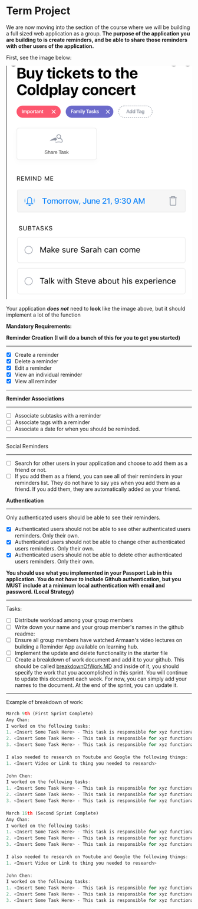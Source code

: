 # Term Project

We are now moving into the section of the course where we will be building a full sized web application as a group. **The purpose of the application you are building to is create reminders, and be able to share those reminders with other users of the application.** 

First, see the image below:

![Term%20Project%20f3654a829de04034b759dd975a3e8adc/Untitled.png](Term%20Project%20f3654a829de04034b759dd975a3e8adc/Untitled.png)

Your application ***does not*** need to **look** like the image above, but it should implement a lot of the function

**Mandatory Requirements:**

**Reminder Creation (I will do a bunch of this for you to get you started)**

---

- [x]  Create a reminder
- [x]  Delete a reminder
- [x]  Edit a reminder
- [x]  View an individual reminder
- [x]  View all reminder

---

**Reminder Associations**

---

- [ ]  Associate subtasks with a reminder
- [ ]  Associate tags with a reminder
- [ ]  Associate a date for when you should be reminded.

---

Social Reminders

---

- [ ]  Search for other users in your application and choose to add them as a friend or not.
- [ ]  If you add them as a friend, you can see all of their reminders in your reminders list. They do not have to say yes when you add them as a friend. If you add them, they are automatically added as your friend.

**Authentication**

---

Only authenticated users should be able to see their reminders. 

- [x]  Authenticated users should not be able to see other authenticated users reminders. Only their own.
- [x]  Authenticated users should not be able to change other authenticated users reminders. Only their own.
- [x]  Authenticated users should not be able to delete other authenticated users reminders. Only their own.

**You should use what you implemented in your Passport Lab in this application. You do not *have to* include Github authentication, but you MUST include at a minimum local authentication with email and password. (Local Strategy)**

---

Tasks: 

- [ ]  Distribute workload among your group members
- [ ]  Write down your name and your group member's names in the github readme:
- [ ]  Ensure all group members have watched Armaan's video lectures on building a Reminder App available on learning hub.
- [ ]  Implement the update and delete functionality in the starter file
- [ ]  Create a breakdown of work document and add it to your github. This should be called [breakdownOfWork.MD](http://breakdownofwork.MD) and inside of it, you should specify the work that you accomplished in this sprint. You will continue to update this document each week. For now, you can simply add your names to the document. At the end of the sprint, you can update it.

---

Example of breakdown of work:

```jsx
March 9th (First Sprint Complete)
Amy Chan:
I worked on the following tasks:
1. <Insert Some Task Here> - This task is responsible for xyz functionality.
2. <Insert Some Task Here> - This task is responsible for xyz functionality.
3. <Insert Some Task Here> - This task is responsible for xyz functionality.

I also needed to research on Youtube and Google the following things:
1. <Insert Video or Link to thing you needed to research>

John Chen:
I worked on the following tasks:
1. <Insert Some Task Here> - This task is responsible for xyz functionality.
2. <Insert Some Task Here> - This task is responsible for xyz functionality.
3. <Insert Some Task Here> - This task is responsible for xyz functionality.

March 16th (Second Sprint Complete)
Amy Chan:
I worked on the following tasks:
1. <Insert Some Task Here> - This task is responsible for xyz functionality.
2. <Insert Some Task Here> - This task is responsible for xyz functionality.
3. <Insert Some Task Here> - This task is responsible for xyz functionality.

I also needed to research on Youtube and Google the following things:
1. <Insert Video or Link to thing you needed to research>

John Chen:
I worked on the following tasks:
1. <Insert Some Task Here> - This task is responsible for xyz functionality.
2. <Insert Some Task Here> - This task is responsible for xyz functionality.
3. <Insert Some Task Here> - This task is responsible for xyz functionality.
```